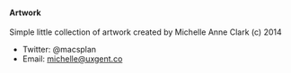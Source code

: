 #### Artwork

Simple little collection of artwork created by Michelle Anne Clark (c) 2014

* Twitter: @macsplan
* Email: michelle@uxgent.co

